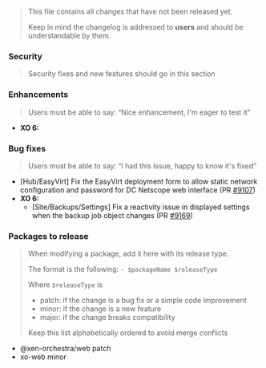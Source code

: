> This file contains all changes that have not been released yet.
>
> Keep in mind the changelog is addressed to **users** and should be
> understandable by them.

### Security

> Security fixes and new features should go in this section

### Enhancements

> Users must be able to say: “Nice enhancement, I'm eager to test it”

- **XO 6:**

### Bug fixes

> Users must be able to say: “I had this issue, happy to know it's fixed”

- [Hub/EasyVirt] Fix the EasyVirt deployment form to allow static network configuration and password for DC Netscope web interface (PR [#9107](https://github.com/vatesfr/xen-orchestra/pull/9107))
- **XO 6:**
  - [Site/Backups/Settings] Fix a reactivity issue in displayed settings when the backup job object changes (PR [#9169](https://github.com/vatesfr/xen-orchestra/pull/9169))

### Packages to release

> When modifying a package, add it here with its release type.
>
> The format is the following: `- $packageName $releaseType`
>
> Where `$releaseType` is
>
> - patch: if the change is a bug fix or a simple code improvement
> - minor: if the change is a new feature
> - major: if the change breaks compatibility
>
> Keep this list alphabetically ordered to avoid merge conflicts

<!--packages-start-->

- @xen-orchestra/web patch
- xo-web minor

<!--packages-end-->
